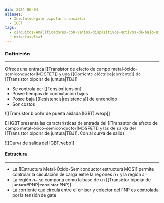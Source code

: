 ```yaml
---
dia: 2024-06-04
aliases:
  - Insulated-gate bipolar transistor
  - IGBT
tags:
  - circuitos/Amplificadores-con-varios-dispositivos-activos-de-bajo-nivel-de-potencia
  - nota/facultad
---
```

### Definición
---
Ofrece una entrada [[Transistor de efecto de campo metal-óxido-semiconductor|MOSFET]] y una [[Corriente eléctrica|corriente]] de [[Transistor bipolar de juntura|TBJ]]
* Se controla por [[Tensión|tensión]]
* Posee tiempos de conmutación bajos
* Posee baja [[Resistencia|resistencia]] de encendido
* Son costos

![[Transistor bipolar de puerta aislada (IGBT).webp]]

El IGBT presenta las características de entrada del [[Transistor de efecto de campo metal-óxido-semiconductor|MOSFET]] y las de salida del [[Transistor bipolar de juntura|TBJ]]. Con al curva de salida

![[Curva de salida del IGBT.webp]]

#### Estructura
---
* La [[Estructura Metal-Óxido-Semiconductor|estructura MOS]] permite controlar la circulación de carga entre la regiones $n+$ y la región $n-$
* La región $n-$ se comporta como la base de un [[Transistor bipolar de juntura#PNP|transistor PNP]]
* La corriente que circula entre el emisor y colector del PNP es controlada por la tensión de gate

